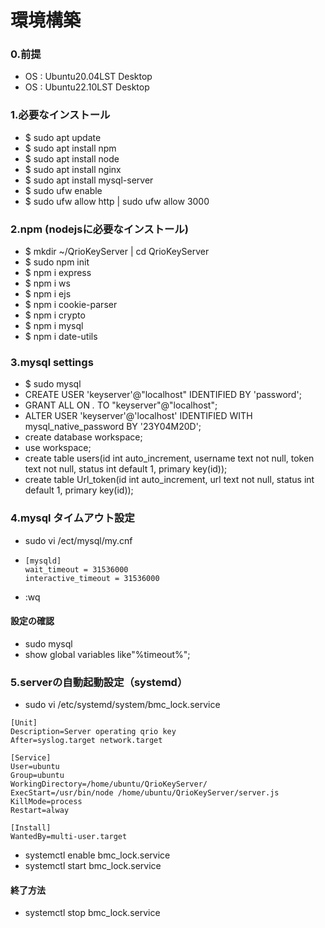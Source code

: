 # 環境構築　
### 0.前提
- OS : Ubuntu20.04LST Desktop
- OS : Ubuntu22.10LST Desktop

### 1.必要なインストール
- $ sudo apt update
- $ sudo apt install npm
- $ sudo apt install node
- $ sudo apt install nginx
- $ sudo apt install mysql-server
- $ sudo ufw enable
- $ sudo ufw allow http | sudo ufw allow 3000 

### 2.npm (nodejsに必要なインストール)
- $ mkdir ~/QrioKeyServer | cd QrioKeyServer
- $ sudo npm init
- $ npm i express
- $ npm i ws
- $ npm i ejs
- $ npm i cookie-parser
- $ npm i crypto
- $ npm i mysql
- $ npm i date-utils

### 3.mysql settings
- $ sudo mysql
- CREATE USER 'keyserver'@"localhost" IDENTIFIED BY 'password';
- GRANT ALL ON *.* TO "keyserver"@"localhost"; 
- ALTER USER 'keyserver'@'localhost' IDENTIFIED WITH mysql_native_password BY '23Y04M20D';
- create database workspace;
- use workspace;
- create table users(id int auto_increment, username text not null, token text not null, status int default 1, primary key(id));
- create table Url_token(id int auto_increment, url text not null, status int default 1, primary key(id));

### 4.mysql タイムアウト設定
- sudo vi /ect/mysql/my.cnf
- ```
  [mysqld]
  wait_timeout = 31536000
  interactive_timeout = 31536000
  ```
- :wq
#### 設定の確認
- sudo mysql
- show global variables like"%timeout%";

### 5.serverの自動起動設定（systemd）
- sudo vi /etc/systemd/system/bmc_lock.service
```
[Unit]
Description=Server operating qrio key
After=syslog.target network.target

[Service]
User=ubuntu
Group=ubuntu
WorkingDirectory=/home/ubuntu/QrioKeyServer/
ExecStart=/usr/bin/node /home/ubuntu/QrioKeyServer/server.js
KillMode=process
Restart=alway

[Install]
WantedBy=multi-user.target
```
- systemctl enable bmc_lock.service
- systemctl start bmc_lock.service
#### 終了方法
- systemctl stop bmc_lock.service
